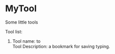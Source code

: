MyTool
======

Some little tools  
  
Tool list:  
1. Tool name: to  
   Tool Description: a bookmark for saving typing.  
